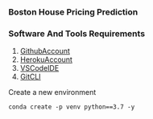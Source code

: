 ### Boston House Pricing Prediction


### Software And Tools Requirements

1. [GithubAccount](https://github.com)
2. [HerokuAccount](https://heroku.com)
3. [VSCodeIDE](https://code.visualstudio.com/)
4. [GitCLI](https://git-scm.com/book/env/v2/Getting-Started-The-Command-Line)

Create a new environment

```
conda create -p venv python==3.7 -y

```